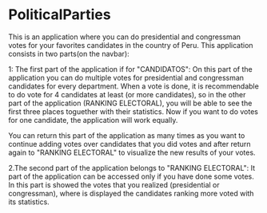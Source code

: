 # PoliticalParties

This is an application where you can do presidential and congressman votes for your favorites 
candidates in the country of Peru. This application consists in two parts(on the navbar):

1: The first part of the application if for "CANDIDATOS": On this part of the application you can do multiple votes for presidential and congressman candidates for every department. When a vote is done, it is recommendable to do vote for 4 candidates at least (or more candidates), so in the other part of the application (RANKING ELECTORAL), you will be able to see the first three places toguether with  their statistics. Now if you want to do votes for one candidate, the application will work equally.

You can return this part of the application as many times as you want to continue adding votes over candidates that you did votes and after return again to "RANKING ELECTORAL" to visualize the new results of your votes.

2.The second part of the application belongs to "RANKING ELECTORAL": It part of the application can be accessed only if you have done some votes. In this part is showed the votes that you realized (presidential or congressman), where is displayed the candidates ranking more voted with its statistics.

